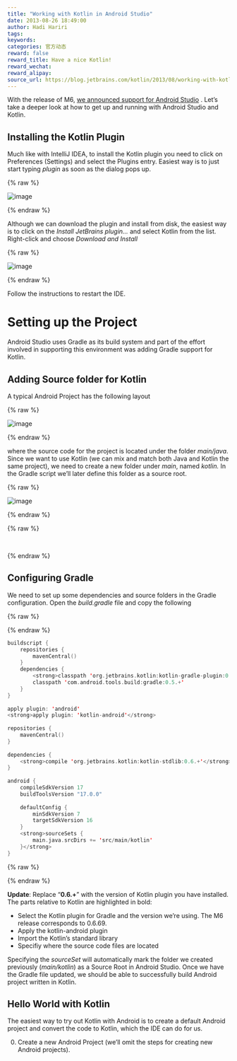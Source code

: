 ```yaml
---
title: "Working with Kotlin in Android Studio"
date: 2013-08-26 18:49:00
author: Hadi Hariri
tags:
keywords:
categories: 官方动态
reward: false
reward_title: Have a nice Kotlin!
reward_wechat:
reward_alipay:
source_url: https://blog.jetbrains.com/kotlin/2013/08/working-with-kotlin-in-android-studio/
---
```


With the release of M6,  [we announced support for Android Studio](http://blog.jetbrains.com/kotlin/?p=1155) . Let’s take a deeper look at how to get up and running with Android Studio and Kotlin.<span id="more-1234"></span>
## Installing the Kotlin Plugin

Much like with IntelliJ IDEA, to install the Kotlin plugin you need to click on Preferences (Settings) and select the Plugins entry. Easiest way is to just start typing <em>plugin </em>as soon as the dialog pops up.

{% raw %}
<p><img alt="image" border="0" data-recalc-dims="1" src="https://i0.wp.com/blog.jetbrains.com/kotlin/files/2013/08/image5.png?resize=640%2C441&amp;ssl=1" style="padding-top: 0px;padding-left: 0px;padding-right: 0px;border-width: 0px"/></p>
{% endraw %}

Although we can download the plugin and install from disk, the easiest way is to click on the <em>Install JetBrains plugin… </em>and select Kotlin from the list. Right-click and choose <em>Download and Install</em>

{% raw %}
<p><img alt="image" border="0" data-recalc-dims="1" src="https://i0.wp.com/blog.jetbrains.com/kotlin/files/2013/08/image6.png?resize=640%2C524&amp;ssl=1" style="padding-top: 0px;padding-left: 0px;padding-right: 0px;border-width: 0px"/></p>
{% endraw %}

Follow the instructions to restart the IDE.
# Setting up the Project

Android Studio uses Gradle as its build system and part of the effort involved in supporting this environment was adding Gradle support for Kotlin.
## Adding Source folder for Kotlin

A typical Android Project has the following layout

{% raw %}
<p><img alt="image" border="0" data-recalc-dims="1" src="https://i1.wp.com/blog.jetbrains.com/kotlin/files/2013/08/image7.png?resize=476%2C480&amp;ssl=1" style="padding-top: 0px;padding-left: 0px;margin: 0px;padding-right: 0px;border-width: 0px"/></p>
{% endraw %}

where the source code for the project is located under the folder<em> main/java</em>. Since we want to use Kotlin (we can mix and match both Java and Kotlin the same project), we need to create a new folder under <em>main</em>, named <em>kotlin. </em>In the Gradle script we’ll later define this folder as a source root.

{% raw %}
<p><img alt="image" border="0" data-recalc-dims="1" src="https://i1.wp.com/blog.jetbrains.com/kotlin/files/2013/08/image8.png?resize=279%2C170&amp;ssl=1" style="padding-top: 0px;padding-left: 0px;padding-right: 0px;border-width: 0px"/></p>
{% endraw %}


{% raw %}
<p> </p>
{% endraw %}

## Configuring Gradle

We need to set up some dependencies and source folders in the Gradle configuration. Open the <em>build.gradle</em> file and copy the following

{% raw %}
<p></p>
{% endraw %}

```kotlin
buildscript {
    repositories {
        mavenCentral()
    }
    dependencies {
        <strong>classpath 'org.jetbrains.kotlin:kotlin-gradle-plugin:0.6.+'</strong>
        classpath 'com.android.tools.build:gradle:0.5.+'
    }
}
 
apply plugin: 'android'
<strong>apply plugin: 'kotlin-android'</strong>
 
repositories {
    mavenCentral()
}
 
dependencies {
    <strong>compile 'org.jetbrains.kotlin:kotlin-stdlib:0.6.+'</strong>
}
 
android {
    compileSdkVersion 17
    buildToolsVersion "17.0.0"
 
    defaultConfig {
        minSdkVersion 7
        targetSdkVersion 16
    }
    <strong>sourceSets {
        main.java.srcDirs += 'src/main/kotlin'
    }</strong>
}
```

{% raw %}
<p></p>
{% endraw %}

<strong>Update</strong>: Replace “<strong>0.6.+</strong>” with the version of Kotlin plugin you have installed.
The parts relative to Kotlin are highlighted in bold:

* Select the Kotlin plugin for Gradle and the version we’re using. The M6 release corresponds to 0.6.69.
* Apply the kotlin-android plugin
* Import the Kotlin’s standard library
* Specifiy where the source code files are located

Specifying the <em>sourceSet </em>will automatically mark the folder we created previously (<em>main/kotlin</em>) as a Source Root in Android Studio.
Once we have the Gradle file updated, we should be able to successfully build Android project written in Kotlin.
## Hello World with Kotlin

The easiest way to try out Kotlin with Android is to create a default Android project and convert the code to Kotlin, which the IDE can do for us.

0. Create a new Android Project (we’ll omit the steps for creating new Android projects).

